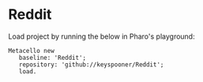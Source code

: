 # Reddit

Load project by running the below in Pharo's playground:

```smalltalk
Metacello new
   baseline: 'Reddit';
   repository: 'github://keyspooner/Reddit';
   load.
   ```
